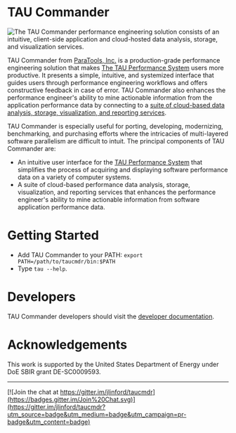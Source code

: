 TAU Commander
=============

![The TAU Commander performance engineering solution consists of an 
intuitive, client-side application and cloud-hosted data analysis, 
storage, and visualization services.](docs/source/_static/taucmdr.png)

TAU Commander from [ParaTools, Inc.](http://www.paratools.com/) is a 
production-grade performance engineering solution that makes 
[The TAU Performance System](http://tau.uoregon.edu/) users more productive.
It presents a simple, intuitive, and systemized interface that guides users
through performance engineering workflows and offers constructive feedback 
in case of error.  TAU Commander also enhances the performance engineer's 
ability to mine actionable information from the application performance 
data by connecting to a [suite of cloud-based data analysis, storage, 
visualization, and reporting services](http://www.taucommander.com/).

TAU Commander is especially useful for porting, developing, modernizing, 
benchmarking, and purchasing efforts where the intricacies of multi-layered
software parallelism are difficult to intuit.  The principal components of
TAU Commander are:

- An intuitive user interface for the 
  [TAU Performance System](http://tau.uoregon.edu/) that simplifies the 
  process of acquiring and displaying software performance data on a 
  variety of computer systems.
- A suite of cloud-based performance data analysis, storage, visualization,
  and reporting services that enhances the performance engineer's ability 
  to mine actionable information from software application performance data.

Getting Started
===============

- Add TAU Commander to your PATH: `export PATH=/path/to/taucmdr/bin:$PATH`
- Type `tau --help`.

Developers
==========

TAU Commander developers should visit the [developer documentation](http://paratoolsinc.github.io/taucmdr/).

Acknowledgements
================

This work is supported by the United States Department of Energy under
DoE SBIR grant DE-SC0009593.


---------------------------------------------------------------------------

[![Join the chat at https://gitter.im/jlinford/taucmdr](https://badges.gitter.im/Join%20Chat.svg)](https://gitter.im/jlinford/taucmdr?utm_source=badge&utm_medium=badge&utm_campaign=pr-badge&utm_content=badge)

